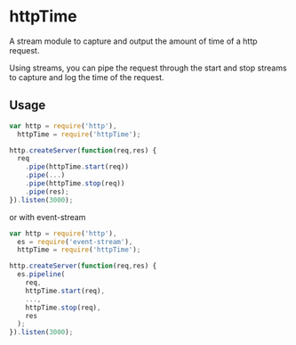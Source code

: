 # httpTime

A stream module to capture and output the amount of time of a http request.

Using streams, you can pipe the request through the start and stop
streams to capture and log the time of the request.

## Usage

``` js
var http = require('http'),
  httpTime = require('httpTime');

http.createServer(function(req,res) {
  req
    .pipe(httpTime.start(req))
    .pipe(...)
    .pipe(httpTime.stop(req))
    .pipe(res);
}).listen(3000);
```
or with event-stream

``` js
var http = require('http'),
  es = require('event-stream'),
  httpTime = require('httpTime');

http.createServer(function(req,res) {
  es.pipeline(
    req,
    httpTime.start(req),
    ...,
    httpTime.stop(req),
    res
  );
}).listen(3000);
```


